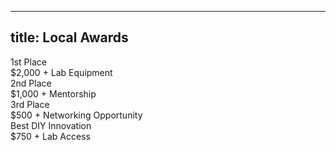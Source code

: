 
---
title: Local Awards
---

<div class="space-y-3">
  <div class="p-4 border rounded-lg shadow-sm">
    <div class="font-bold">1st Place</div>
    <div class="text-gray-700">$2,000 + Lab Equipment</div>
  </div>
  
  <div class="p-4 border rounded-lg shadow-sm">
    <div class="font-bold">2nd Place</div>
    <div class="text-gray-700">$1,000 + Mentorship</div>
  </div>
  
  <div class="p-4 border rounded-lg shadow-sm">
    <div class="font-bold">3rd Place</div>
    <div class="text-gray-700">$500 + Networking Opportunity</div>
  </div>
  
  <div class="p-4 border rounded-lg shadow-sm">
    <div class="font-bold">Best DIY Innovation</div>
    <div class="text-gray-700">$750 + Lab Access</div>
  </div>
</div>
